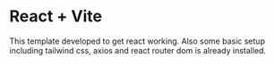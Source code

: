 # React + Vite

This template developed to get react working. Also some basic setup including tailwind css, axios and react router dom is already installed.
